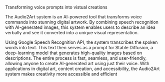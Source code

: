 Transforming voice prompts into vistual creations

The Audio2Art system is an AI-powered tool that transforms voice commands into stunning digital artwork. By combining speech recognition with AI-generated images, this system enables users to describe an idea verbally and see it converted into a unique visual representation.

Using Google Speech Recognition API, the system transcribes the spoken words into text. This text then serves as a prompt for Stable Diffusion, a deep-learning model that generates high-quality images based on descriptions. The entire process is fast, seamless, and user-friendly, allowing anyone to create AI-generated art using just their voice.
With applications in digital art, content creation, and accessibility, the Audio2Art system makes creativity more accessible and efficient
